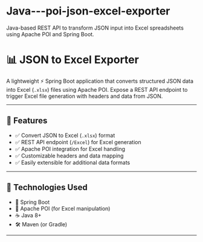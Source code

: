 # Java---poi-json-excel-exporter
Java-based REST API to transform JSON input into Excel spreadsheets using Apache POI and Spring Boot.


# 📊 JSON to Excel Exporter

A lightweight ⚡ Spring Boot application that converts structured JSON data into Excel (`.xlsx`) files using Apache POI. Expose a REST API endpoint to trigger Excel file generation with headers and data from JSON.

---

## 🚀 Features

- ✅ Convert JSON to Excel (`.xlsx`) format
- ✅ REST API endpoint (`/Excel`) for Excel generation
- ✅ Apache POI integration for Excel handling
- ✅ Customizable headers and data mapping
- ✅ Easily extensible for additional data formats

---

## 🔧 Technologies Used

- 🌱 Spring Boot
- 📄 Apache POI (for Excel manipulation)
- ☕ Java 8+  
- 🛠 Maven (or Gradle)

---



